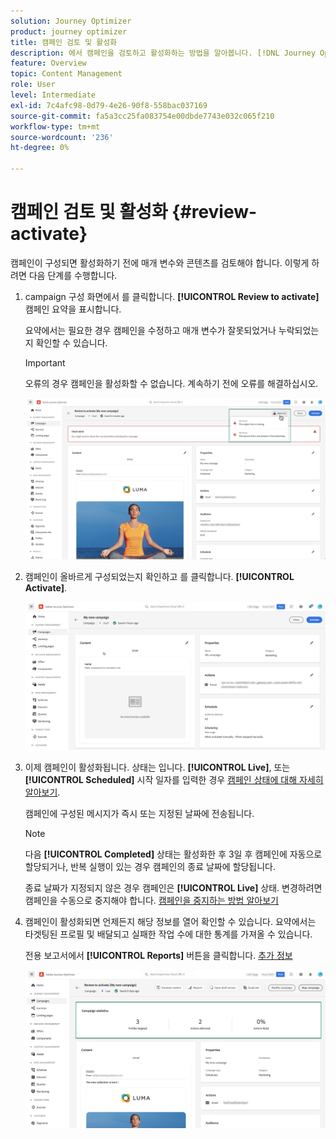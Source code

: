 ```yaml
---
solution: Journey Optimizer
product: journey optimizer
title: 캠페인 검토 및 활성화
description: 에서 캠페인을 검토하고 활성화하는 방법을 알아봅니다. [!DNL Journey Optimizer]
feature: Overview
topic: Content Management
role: User
level: Intermediate
exl-id: 7c4afc98-0d79-4e26-90f8-558bac037169
source-git-commit: fa5a3cc25fa083754e00dbde7743e032c065f210
workflow-type: tm+mt
source-wordcount: '236'
ht-degree: 0%

---
```


# 캠페인 검토 및 활성화 {#review-activate}

캠페인이 구성되면 활성화하기 전에 매개 변수와 콘텐츠를 검토해야 합니다. 이렇게 하려면 다음 단계를 수행합니다.

1. campaign 구성 화면에서 를 클릭합니다. **[!UICONTROL Review to activate]** 캠페인 요약을 표시합니다.

   요약에서는 필요한 경우 캠페인을 수정하고 매개 변수가 잘못되었거나 누락되었는지 확인할 수 있습니다.

   >[!IMPORTANT]
   >
   >오류의 경우 캠페인을 활성화할 수 없습니다. 계속하기 전에 오류를 해결하십시오.

   ![](assets/create-campaign-alerts.png)

1. 캠페인이 올바르게 구성되었는지 확인하고 를 클릭합니다. **[!UICONTROL Activate]**.

   ![](assets/create-campaign-review.png)

1. 이제 캠페인이 활성화됩니다. 상태는 입니다. **[!UICONTROL Live]**, 또는 **[!UICONTROL Scheduled]** 시작 일자를 입력한 경우 [캠페인 상태에 대해 자세히 알아보기](get-started-with-campaigns.md#statuses).

   캠페인에 구성된 메시지가 즉시 또는 지정된 날짜에 전송됩니다.

   >[!NOTE]
   >
   >다음 **[!UICONTROL Completed]** 상태는 활성화한 후 3일 후 캠페인에 자동으로 할당되거나, 반복 실행이 있는 경우 캠페인의 종료 날짜에 할당됩니다.
   >
   >종료 날짜가 지정되지 않은 경우 캠페인은 **[!UICONTROL Live]** 상태. 변경하려면 캠페인을 수동으로 중지해야 합니다. [캠페인을 중지하는 방법 알아보기](modify-stop-campaign.md)

1. 캠페인이 활성화되면 언제든지 해당 정보를 열어 확인할 수 있습니다. 요약에서는 타겟팅된 프로필 및 배달되고 실패한 작업 수에 대한 통계를 가져올 수 있습니다.

   전용 보고서에서 **[!UICONTROL Reports]** 버튼을 클릭합니다. [추가 정보](../reports/campaign-global-report.md)

   ![](assets/create-campaign-summary.png)

